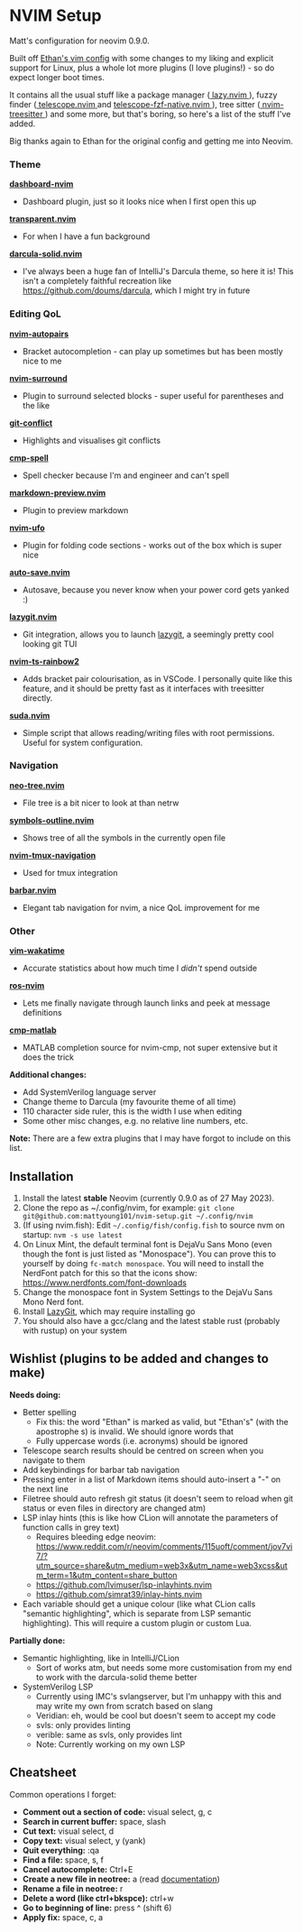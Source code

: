 # NVIM Setup

Matt's configuration for neovim 0.9.0.

Built off [Ethan's vim config](https://github.com/nvim-lua/kickstart.nvim) with some changes to my liking
and explicit support for Linux, plus a whole lot more plugins (I love plugins!) - so do expect longer boot
times.

It contains all the usual stuff like a package manager 
([ lazy.nvim ]( https://github.com/folke/lazy.nvim )), fuzzy finder 
([ telescope.nvim ]( https://github.com/nvim-telescope/telescope.nvim ) and 
[ telescope-fzf-native.nvim ]( https://github.com/nvim-telescope/telescope-fzf-native.nvim )),
tree sitter ([ nvim-treesitter ]( https://github.com/nvim-treesitter/nvim-treesitter )) and
some more, but that's boring, so here's a list of the stuff I've added.

Big thanks again to Ethan for the original config and getting me into Neovim.

### Theme

**[ dashboard-nvim ]( https://github.com/nvimdev/dashboard-nvim )**
- Dashboard plugin, just so it looks nice when I first open this up

**[ transparent.nvim ]( https://github.com/xiyaowong/transparent.nvim )**
- For when I have a fun background

**[darcula-solid.nvim](https://github.com/briones-gabriel/darcula-solid.nvim)**
- I've always been a huge fan of IntelliJ's Darcula theme, so here it is! This isn't a completely faithful
recreation like https://github.com/doums/darcula, which I might try in future

### Editing QoL

**[ nvim-autopairs ]( https://github.com/windwp/nvim-autopairs )**
- Bracket autocompletion - can play up sometimes but has been mostly nice to me

**[ nvim-surround ]( https://github.com/kylechui/nvim-surround )**
- Plugin to surround selected blocks - super useful for parentheses and the like

**[ git-conflict ]( https://github.com/akinsho/git-conflict.nvim )**
- Highlights and visualises git conflicts

**[ cmp-spell ]( https://github.com/f3fora/cmp-spell )**
- Spell checker because I'm and engineer and can't spell

**[ markdown-preview.nvim ]( https://github.com/iamcco/markdown-preview.nvim )**
- Plugin to preview markdown

**[ nvim-ufo ]( https://github.com/kevinhwang91/nvim-ufo )**
- Plugin for folding code sections - works out of the box which is super nice

**[auto-save.nvim](https://github.com/Pocco81/auto-save.nvim)**
- Autosave, because you never know when your power cord gets yanked :)

**[lazygit.nvim](https://github.com/kdheepak/lazygit.nvim)**
- Git integration, allows you to launch [lazygit](https://github.com/jesseduffield/lazygit), a seemingly pretty
cool looking git TUI

**[nvim-ts-rainbow2](https://github.com/HiPhish/nvim-ts-rainbow2)**
- Adds bracket pair colourisation, as in VSCode. I personally quite like this feature, and it should be pretty
fast as it interfaces with treesitter directly.

**[suda.nvim](https://github.com/lambdalisue/suda.vim)**
- Simple script that allows reading/writing files with root permissions. Useful for system configuration.

### Navigation

**[ neo-tree.nvim ]( https://github.com/nvim-neo-tree/neo-tree.nvim )**
- File tree is a bit nicer to look at than netrw

**[ symbols-outline.nvim ]( https://github.com/simrat39/symbols-outline.nvim )**
- Shows tree of all the symbols in the currently open file

**[ nvim-tmux-navigation ]( https://github.com/alexghergh/nvim-tmux-navigation )**
- Used for tmux integration

**[barbar.nvim](https://github.com/romgrk/barbar.nvim)**
- Elegant tab navigation for nvim, a nice QoL improvement for me

### Other

**[ vim-wakatime ]( https://github.com/wakatime/vim-wakatime )**
- Accurate statistics about how much time I _didn't_ spend outside

**[ ros-nvim ]( https://github.com/taDachs/ros-nvim )**
- Lets me finally navigate through launch links and peek at message definitions

**[ cmp-matlab ]( https://github.com/mstanciu552/cmp-matlab )**
- MATLAB completion source for nvim-cmp, not super extensive but it does the trick

**Additional changes:**
- Add SystemVerilog language server
- Change theme to Darcula (my favourite theme of all time)
- 110 character side ruler, this is the width I use when editing
- Some other misc changes, e.g. no relative line numbers, etc. 

**Note:** There are a few extra plugins that I may have forgot to include on this list.

## Installation
1. Install the latest **stable** Neovim (currently 0.9.0 as of 27 May 2023). 
2. Clone the repo as ~/.config/nvim, for example: `git clone git@github.com:mattyoung101/nvim-setup.git ~/.config/nvim`
3. (If using nvim.fish): Edit `~/.config/fish/config.fish` to source nvm on startup: `nvm -s use latest`
4. On Linux Mint, the default terminal font is DejaVu Sans Mono (even though the font is just listed as "Monospace").
You can prove this to yourself by doing `fc-match monospace`. You will need to install the NerdFont patch for this
so that the icons show: https://www.nerdfonts.com/font-downloads
5. Change the monospace font in System Settings to the DejaVu Sans Mono Nerd font.
6. Install [LazyGit](https://github.com/jesseduffield/lazygit), which may require installing go
7. You should also have a gcc/clang and the latest stable rust (probably with rustup) on your system

## Wishlist (plugins to be added and changes to make)
**Needs doing:**

- Better spelling
    - Fix this: the word "Ethan" is marked as valid, but "Ethan's" (with the apostrophe s) is invalid. We should
    ignore words that 
    - Fully uppercase words (i.e. acronyms) should be ignored
- Telescope search results should be centred on screen when you navigate to them
- Add keybindings for barbar tab navigation
- Pressing enter in a list of Markdown items should auto-insert a "-" on the next line
- Filetree should auto refresh git status (it doesn't seem to reload when git status or even files in directory
are changed atm)
- LSP inlay hints (this is like how CLion will annotate the parameters of function calls in grey text)
    - Requires bleeding edge neovim: https://www.reddit.com/r/neovim/comments/115uoft/comment/jov7vi7/?utm_source=share&utm_medium=web3x&utm_name=web3xcss&utm_term=1&utm_content=share_button
    - https://github.com/lvimuser/lsp-inlayhints.nvim
    - https://github.com/simrat39/inlay-hints.nvim
- Each variable should get a unique colour (like what CLion calls "semantic highlighting", which is separate
from LSP semantic highlighting). This will require a custom plugin or custom Lua.

**Partially done:**

- Semantic highlighting, like in IntelliJ/CLion
    - Sort of works atm, but needs some more customisation from my end to work with the darcula-solid theme better
- SystemVerilog LSP
    - Currently using IMC's svlangserver, but I'm unhappy with this and may write my own from scratch based
    on slang
    - Veridian: eh, would be cool but doesn't seem to accept my code
    - svls: only provides linting
    - verible: same as svls, only provides lint
    - Note: Currently working on my own LSP

## Cheatsheet
Common operations I forget:

- **Comment out a section of code:** visual select, g, c
- **Search in current buffer:** space, slash
- **Cut text:** visual select, d
- **Copy text:** visual select, y (yank)
- **Quit everything:** :qa
- **Find a file:** space, s, f
- **Cancel autocomplete:** Ctrl+E
- **Create a new file in neotree:** a (read [documentation](https://github.com/nvim-neo-tree/neo-tree.nvim#longer-example-for-packer))
- **Rename a file in neotree:** r
- **Delete a word (like ctrl+bkspce):** ctrl+w
- **Go to beginning of line:** press ^ (shift 6)
- **Apply fix:** space, c, a
